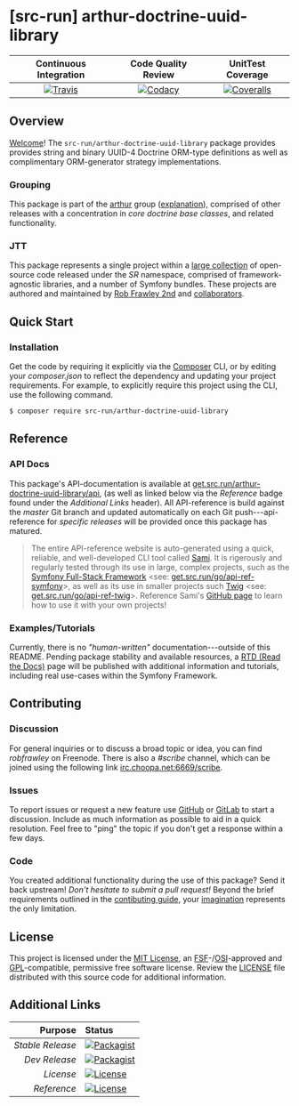 # [src-run] arthur-doctrine-uuid-library

| Continuous Integration |   Code Quality Review   |    UnitTest Coverage    |
|:----------------------:|:-----------------------:|:-----------------------:|
| [![Travis](https://get.src.run/arthur-doctrine-uuid-library/travis_shield)](https://get.src.run/arthur-doctrine-uuid-library/travis) | [![Codacy](https://get.src.run/arthur-doctrine-uuid-library/codacy_shield)](https://get.src.run/arthur-doctrine-uuid-library/codacy) | [![Coveralls](https://get.src.run/arthur-doctrine-uuid-library/coveralls_shield)](https://get.src.run/arthur-doctrine-uuid-library/coveralls) |

## Overview

[Welcome](https://get.src.run/go/readme_welcome)!
The `src-run/arthur-doctrine-uuid-library` package provides
provides string and binary UUID-4 Doctrine ORM-type definitions as well as complimentary ORM-generator strategy implementations.

### Grouping

This package is part of the [arthur](https://get.src.run/arthur-doctrine-uuid-library/group)
group ([explanation](https://get.src.run/arthur-doctrine-uuid-library/group_explanation)),
comprised of other releases with a concentration in 
*core doctrine base classes*,
and related functionality.

### JTT

This package represents a single project within a
[large collection](https://get.src.run/go/explore) of open-source code released
under the *SR* namespace, comprised of framework-agnostic libraries,
and a number of Symfony bundles. These projects are authored and maintained
by [Rob Frawley 2nd](https://get.src.run/rmf) and 
[collaborators](https://get.src.run/arthur-doctrine-uuid-library/github_collaborators).

## Quick Start

### Installation

Get the code by requiring it explicitly via the [Composer](https://getcomposer.com)
CLI, or by editing your *composer.json* to reflect the dependency and updating
your project requirements. For example, to explicitly require this project using
the CLI, use the following command.

```bash
$ composer require src-run/arthur-doctrine-uuid-library
```

## Reference

### API Docs

This package's API-documentation is available at [get.src.run/arthur-doctrine-uuid-library/api](https://get.src.run/arthur-doctrine-uuid-library/api),
(as well as linked below via the *Reference* badge found under the *Additional Links*
header). All API-reference is build against the *master* Git branch and updated
automatically on each Git push---api-reference for *specific releases* will
be provided once this package has matured.

> The entire API-reference website is auto-generated using a quick,
> reliable, and well-developed CLI tool called [Sami](https://get.src.run/go/sami).
> It is rigerously and regularly tested through its use in large, complex projects,
> such as the [Symfony Full-Stack Framework](https://get.src.run/go/symfony) 
> <see: [get.src.run/go/api-ref-symfony](https://get.src.run/go/symfony-api)>, as well
> as its use in smaller projects such
> [Twig](https://get.src.run/go/sami-twig)
> <see: [get.src.run/go/api-ref-twig](https://get.src.run/go/twig-api)>.
> Reference Sami's [GitHub page](https://get.src.run/go/sami) to learn how to use
> it with your own projects!

### Examples/Tutorials

Currently, there is no *"human-written"* documentation---outside of this README.
Pending package stability and available resources, a
[RTD (Read the Docs)](https://get.src.run/go/rtd) page will be published with
additional information and tutorials, including real use-cases within the Symfony
Framework.

## Contributing

### Discussion

For general inquiries or to discuss a broad topic or idea, you can find
*robfrawley* on Freenode. There is also a *#scribe* channel, which can
be joined using the following link
[irc.choopa.net:6669/scribe](irc://irc.choopa.net:6669/scribe).

### Issues

To report issues or request a new feature use
[GitHub](https://get.src.run/arthur-doctrine-uuid-library/github_issues)
or [GitLab](https://get.src.run/arthur-doctrine-uuid-library/gitlab_issues)
to start a discussion. Include as much information as possible to aid in
a quick resolution. Feel free to "ping" the topic if you don't get a
response within a few days.

### Code

You created additional functionality during the use of this package? Send
it back upstream! *Don't hesitate to submit a pull request!* Beyond the
brief requirements outlined in the
[contibuting guide](https://get.src.run/arthur-doctrine-uuid-library/contributing),
your [imagination](https://get.src.run/go/readme_imagination)
represents the only limitation.

## License

This project is licensed under the
[MIT License](https://get.src.run/go/mit), an
[FSF](https://get.src.run/go/fsf)-/[OSI](https://get.src.run/go/osi)-approved
and [GPL](https://get.src.run/go/gpl)-compatible, permissive free software
license. Review the
[LICENSE](https://get.src.run/arthur-doctrine-uuid-library/license)
file distributed with this source code for additional information.

## Additional Links

|       Purpose | Status        |
|--------------:|:--------------|
| *Stable Release*    | [![Packagist](https://get.src.run/arthur-doctrine-uuid-library/packagist_shield)](https://get.src.run/arthur-doctrine-uuid-library/packagist) |
| *Dev Release*    | [![Packagist](https://get.src.run/arthur-doctrine-uuid-library/packagist_pre_shield)](https://get.src.run/arthur-doctrine-uuid-library/packagist) |
| *License*    | [![License](https://get.src.run/arthur-doctrine-uuid-library/license_shield)](https://get.src.run/arthur-doctrine-uuid-library/license) |
| *Reference*  | [![License](https://get.src.run/arthur-doctrine-uuid-library/api_shield)](https://get.src.run/arthur-doctrine-uuid-library/api) |
